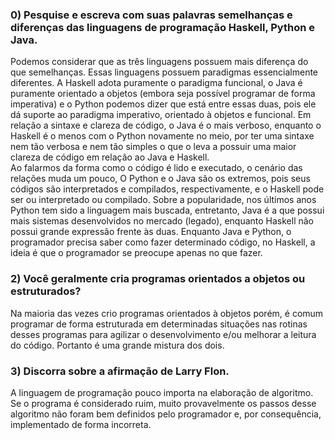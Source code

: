 ### 0) Pesquise e escreva com suas palavras semelhanças e diferenças das linguagens de programação Haskell, Python e Java.

Podemos considerar que as três linguagens possuem mais diferença do que semelhanças. Essas linguagens possuem paradigmas essencialmente diferentes. A Haskell adota puramente o paradigma funcional, o Java é puramente orientado a objetos (embora seja possível programar de forma imperativa) e o Python podemos dizer que está entre essas duas, pois ele dá suporte ao paradigma imperativo, orientado à objetos e funcional.
Em relação a sintaxe e clareza de código, o Java é o mais verboso, enquanto o Haskell é o menos com o Python novamente no meio, por ter uma sintaxe nem tão verbosa e nem tão simples o que o leva a possuir uma maior clareza de código em relação ao Java e Haskell.   
Ao falarmos da forma como o código é lido e executado, o cenário das relações muda um pouco, O Python e o Java são os extremos, pois seus códigos são interpretados e compilados, respectivamente, e o Haskell pode ser ou interpretado ou compilado.
Sobre a popularidade, nos últimos anos Python tem sido a linguagem mais buscada, entretanto, Java é a que possui mais sistemas desenvolvidos no mercado (legado), enquanto Haskell não possui grande expressão frente às duas.
Enquanto Java e Python, o programador precisa saber como fazer determinado código, no Haskell, a ideia é que o programador se preocupe apenas no que fazer.

### 2) Você geralmente cria programas orientados a objetos ou estruturados?

Na maioria das vezes crio programas orientados à objetos porém, é comum programar de forma estruturada em determinadas situações nas rotinas desses programas para agilizar o desenvolvimento e/ou melhorar a leitura do código. Portanto é uma grande mistura dos dois.

### 3) Discorra sobre a afirmação de Larry Flon.

A linguagem de programação pouco importa na elaboração de algoritmo. Se o programa é considerado ruim, muito provavelmente os passos desse algoritmo não foram bem definidos pelo programador e, por consequência, implementado de forma incorreta. 